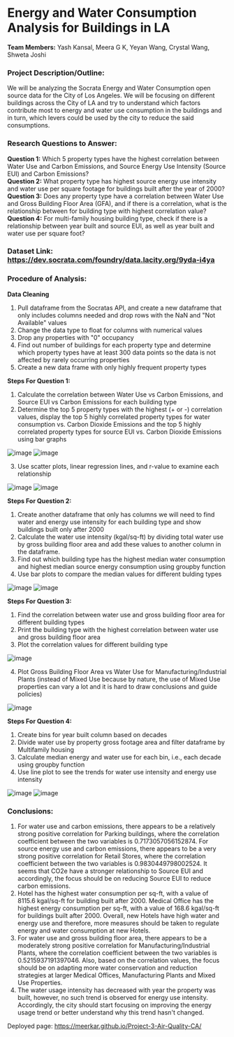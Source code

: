 # Energy and Water Consumption Analysis for Buildings in LA

**Team Members:** Yash Kansal, Meera G K, Yeyan Wang, Crystal Wang, Shweta Joshi

### Project Description/Outline:
We will be analyzing the Socrata Energy and Water Consumption open source data for the City of Los Angeles. We will be focusing on different buildings across the City of LA and try to understand which factors contribute most to energy and water use consumption in the buildings and in turn, which levers could be used by the city to reduce the said consumptions.

### Research Questions to Answer:
**Question 1:** Which 5 property types have the highest correlation between Water Use and Carbon Emissions, and Source Energy Use Intensity (Source EUI) and Carbon Emissions? <br />
**Question 2:** What property type has highest source energy use intensity and water use per square footage for buildings built after the year of 2000? <br />
**Question 3:** Does any property type have a correlation between Water Use and Gross Building Floor Area (GFA), and if there is a correlation, what is the relationship between for building type with highest correlation value? <br />
**Question 4:** For multi-family housing building type, check if there is a relationship between year built and source EUI, as well as year built and water use per square foot? <br />

### Dataset Link: https://dev.socrata.com/foundry/data.lacity.org/9yda-i4ya

### Procedure of Analysis:
**Data Cleaning**
1)	Pull dataframe from the Socratas API, and create a new dataframe that only includes columns needed and drop rows with the NaN and "Not Available" values
2)	Change the data type to float for columns with numerical values
3) Drop any properties with "0" occupancy
4)	Find out number of buildings for each property type and determine which property types have at least 300 data points so the data is not affected by rarely occurring properties
5)	Create a new data frame with only highly frequent property types

**Steps For Question 1:**
1)	Calculate the correlation between Water Use vs Carbon Emissions, and Source EUI vs Carbon Emissions for each building type
2)	Determine the top 5 property types with the highest (+ or -) correlation values, display the top 5 highly correlated property types for water consumption vs. Carbon Dioxide Emissions and the top 5 highly correlated property types for source EUI vs. Carbon Dioxide Emissions using bar graphs


![image](https://user-images.githubusercontent.com/116146774/215669260-c0e7c787-7a7a-4993-9e13-2533af04d319.png)
![image](https://user-images.githubusercontent.com/116146774/215669494-b66baa13-d89f-4f76-b6c5-9036dc017026.png)

3)	Use scatter plots, linear regression lines, and r-value to examine each relationship 

![image](https://user-images.githubusercontent.com/116146774/215670361-18ae311f-f76a-4342-8e04-756f824b1ceb.png)
![image](https://user-images.githubusercontent.com/116146774/215670404-ea348698-968e-4b55-8b4a-afc82434c2d9.png)
 
**Steps For Question 2:**
1)	Create another dataframe that only has columns we will need to find water and energy use intensity for each building type and show buildings built only after 2000
2) Calculate the water use intensity (kgal/sq-ft) by dividing total water use by gross building floor area and add these values to another column in the dataframe.
3)	Find out which building type has the highest median water consumption and highest median source energy consumption using groupby function
4)	Use bar plots to compare the median values for different bulding types

![image](https://user-images.githubusercontent.com/116146774/215670474-82749cbf-5251-482d-9687-6937b2f30ed5.png)
![image](https://user-images.githubusercontent.com/116146774/215670522-b44eb78f-2d38-499f-ac67-3000a4cab5fb.png) 

**Steps For Question 3:**
1)	Find the correlation between water use and gross building floor area for different building types
2)	Print the building type with the highest correlation between water use and gross building floor area
3)	Plot the correlation values for different building type

![image](https://user-images.githubusercontent.com/116146774/215670617-4aec34df-9d15-42f5-8321-760b8043ab93.png)

4)	Plot Gross Building Floor Area vs Water Use for Manufacturing/Industrial Plants (instead of Mixed Use because by nature, the use of Mixed Use properties can vary a lot and it is hard to draw conclusions and guide policies)

![image](https://user-images.githubusercontent.com/116146774/215670684-9492eb7f-788c-4b9a-8354-eb79114bae1d.png)

 
**Steps For Question 4:**
1)	Create bins for year built column based on decades
2)	Divide water use by property gross footage area and filter dataframe by Multifamily housing
3)	Calculate median energy and water use for each bin, i.e., each decade using groupby function
4)	Use line plot to see the trends for water use intensity and energy use intensity

![image](https://user-images.githubusercontent.com/116146774/215670726-89b6e0c4-0f75-49bd-921c-aae77ec6fae7.png)
![image](https://user-images.githubusercontent.com/116146774/215670759-fb49876b-29b1-493f-adbf-ba0a104a7bbf.png)
   

### Conclusions:
1)	For water use and carbon emissions, there appears to be a relatively strong positive correlation for Parking buildings, where the correlation coefficient between the two variables is 0.7173057056152874. For source energy use and carbon emissions, there appears to be a very strong positive correlation for Retail Stores, where the correlation coefficient between the two variables is 0.9830449798002524. It seems that CO2e have a stronger relationship to Source EUI and accordingly, the focus should be on reducing Source EUI to reduce carbon emissions.
2)	Hotel has the highest water consumption per sq-ft, with a value of 8115.6 kgal/sq-ft for building built after 2000. Medical Office has the highest energy consumption per sq-ft, with a value of 168.6 kgal/sq-ft for buildings built after 2000. Overall, new Hotels have high water and energy use and therefore, more measures should be taken to regulate energy and water consumption at new Hotels.
3)	For water use and gross building floor area, there appears to be a moderately strong positive correlation for Manufacturing/Industrial Plants, where the correlation coefficient between the two variables is 0.5215937191397046. Also, based on the correlation values, the focus should be on adapting more water conservation and reduction strategies at larger Medical Offices, Manufacturing Plants and Mixed Use Properties.
4)	The water usage intensity has decreased with year the property was built, however, no such trend is observed for energy use intensity. Accordingly, the city should start focusing on improving the energy usage trend or better understand why this trend hasn't changed.
   
Deployed page: https://meerkar.github.io/Project-3-Air-Quality-CA/
